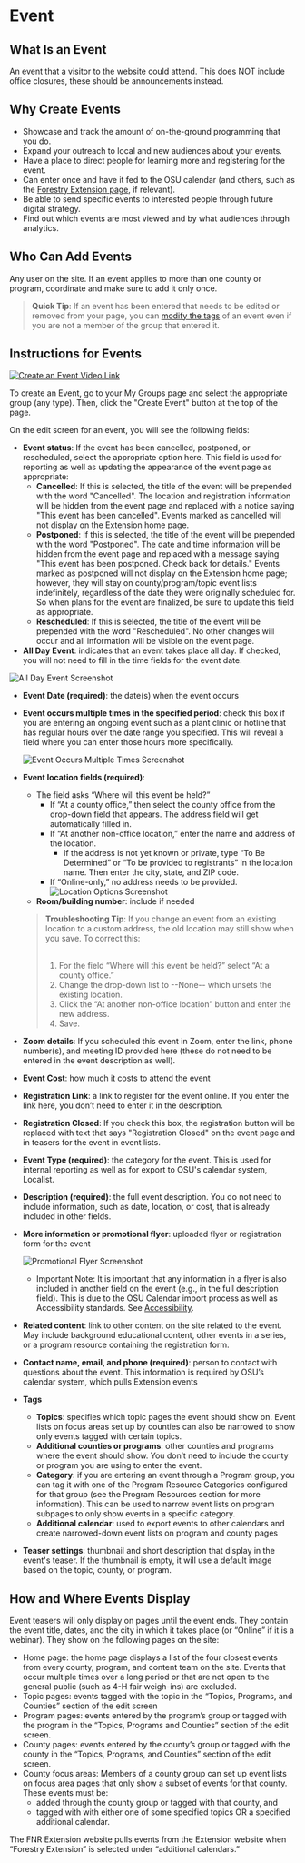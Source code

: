 # Event

## What Is an Event

An event that a visitor to the website could attend. This does NOT include office closures, these should be announcements instead.

## Why Create Events

  - Showcase and track the amount of on-the-ground programming that you do.
  - Expand your outreach to local and new audiences about your events.
  - Have a place to direct people for learning more and registering for the event.
  - Can enter once and have it fed to the OSU calendar (and others, such as the [Forestry Extension page](http://extensionweb.forestry.oregonstate.edu/), if relevant).
  - Be able to send specific events to interested people through future digital strategy.
  - Find out which events are most viewed and by what audiences through analytics.

## Who Can Add Events

Any user on the site. If an event applies to more than one county or program, coordinate and make sure to add it only once.

> **Quick Tip**: If an event has been entered that needs to be edited or removed from your page, you can [modify the tags](../managing-content.md#modifying-content-tags) of an event even if you are not a member of the group that entered it.

## Instructions for Events

[![Create an Event Video Link](https://cfvod.kaltura.com/p/391241/sp/39124100/thumbnail/entry_id/1_m09iw794/version/100021/width/940/height/559)](https://media.oregonstate.edu/media/t/1_m09iw794)

To create an Event, go to your My Groups page and select the appropriate group (any type). Then, click the "Create Event" button at the top of the page.

On the edit screen for an event, you will see the following fields:

  - **Event status**: If the event has been cancelled, postponed, or rescheduled, select the appropriate option here. This field is used for reporting as well as updating the appearance of the event page as appropriate:
      - **Cancelled**: If this is selected, the title of the event will be prepended with the word "Cancelled". The location and registration information will be hidden from the event page and replaced with a notice saying "This event has been cancelled". Events marked as cancelled will not display on the Extension home page.
      - **Postponed**: If this is selected, the title of the event will be prepended with the word "Postponed". The date and time information will be hidden from the event page and replaced with a message saying "This event has been postponed. Check back for details." Events marked as postponed will not display on the Extension home page; however, they will stay on county/program/topic event lists indefinitely, regardless of the date they were originally scheduled for. So when plans for the event are finalized, be sure to update this field as appropriate.
      - **Rescheduled**: If this is selected, the title of the event will be prepended with the word "Rescheduled". No other changes will occur and all information will be visible on the event page.
  - **All Day Event**: indicates that an event takes place all day. If checked, you will not need to fill in the time fields for the event date.

  ![All Day Event Screenshot](../images/all-day-event.png)

  - **Event Date (required)**: the date(s) when the event occurs
  - **Event occurs multiple times in the specified period**: check this box if you are entering an ongoing event such as a plant clinic or hotline that has regular hours over the date range you specified. This will reveal a field where you can enter those hours more specifically.

    ![Event Occurs Multiple Times Screenshot](../images/event-multiple-times.png)

  - **Event location fields (required)**:
    - The field asks “Where will this event be held?”
        - If “At a county office,” then select the county office from the drop-down field that appears. The address field will get automatically filled in.
        - If “At another non-office location,” enter the name and address of the location.
            - If the address is not yet known or private, type “To Be Determined” or “To be provided to registrants” in the location name. Then enter the city, state, and ZIP code.
        - If “Online-only,” no address needs to be provided.
          ![Location Options Screenshot](../images/event-location.png)
    - **Room/building number**: include if needed

    <blockquote><strong>Troubleshooting Tip</strong>: If you change an event from an existing location to a custom address, the old location may still show when you save. To correct this:<br><br>
      <ol>
        <li>For the field “Where will this event be held?” select “At a county office.”</li>
        <li> Change the drop-down list  to --None-- which unsets the existing location.</li>
        <li>Click the “At another non-office location” button and enter the new address.</li>
        <li>Save.</li>
      </ol>
    </blockquote>

  - **Zoom details**: If you scheduled this event in Zoom, enter the link, phone number(s), and meeting ID provided here (these do not need to be entered in the event description as well).
  - **Event Cost**: how much it costs to attend the event
  - **Registration Link**: a link to register for the event online. If you enter the link here, you don’t need to enter it in the description.
  - **Registration Closed**: If you check this box, the registration button will be replaced with text that says "Registration Closed" on the event page and in teasers for the event in event lists.
  - **Event Type (required)**: the category for the event. This is used for internal reporting as well as for export to OSU's calendar system, Localist.
  - **Description (required)**: the full event description. You do not need to include information, such as date, location, or cost, that is already included in other fields.
  - **More information or promotional flyer**: uploaded flyer or registration form for the event

    ![Promotional Flyer Screenshot](../images/flyer.png)

    - Important Note: It is important that any information in a flyer is also included in another field on the event (e.g., in the full description field). This is due to the OSU Calendar import process as well as Accessibility standards. See [Accessibility](../content-requirements.md#accessibility).

  - **Related content**: link to other content on the site related to the event. May include background educational content, other events in a series, or a program resource containing the registration form.
  - **Contact name, email, and phone (required)**: person to contact with questions about the event. This information is required by OSU’s calendar system, which pulls Extension events
  - **Tags**
    - **Topics**: specifies which topic pages the event should show on. Event lists on focus areas set up by counties can also be narrowed to show only events tagged with certain topics.
    - **Additional counties or programs**: other counties and programs where the event should show. You don’t need to include the county or program you are using to enter the event.
    - **Category**: if you are entering an event through a Program group, you can tag it with one of the Program Resource Categories configured for that group (see the Program Resources section for more information). This can be used to narrow event lists on program subpages to only show events in a specific category.
    - **Additional calendar**: used to export events to other calendars and create narrowed-down event lists on program and county pages
  - **Teaser settings**: thumbnail and short description that display in the event's teaser. If the thumbnail is empty, it will use a default image based on the topic, county, or program.

## How and Where Events Display

Event teasers will only display on pages until the event ends. They contain the event title, dates, and the city in which it takes place (or “Online” if it is a webinar). They show on the following pages on the site:

  - Home page: the home page displays a list of the four closest events from every county, program, and content team on the site. Events that occur multiple times over a long period or that are not open to the general public (such as 4-H fair weigh-ins) are excluded.
  - Topic pages: events tagged with the topic in the “Topics, Programs, and Counties” section of the edit screen
  - Program pages: events entered by the program’s group or tagged with the program in the “Topics, Programs and Counties” section of the edit screen.
  - County pages: events entered by the county’s group or tagged with the county in the “Topics, Programs, and Counties” section of the edit screen.
  - County focus areas: Members of a county group can set up event lists on focus area pages that only show a subset of events for that county. These events must be:
    - added through the county group or tagged with that county, and
    - tagged with with either one of some specified topics OR a specified additional calendar.

The FNR Extension website pulls events from the Extension website when “Forestry Extension” is selected under “additional calendars.”
